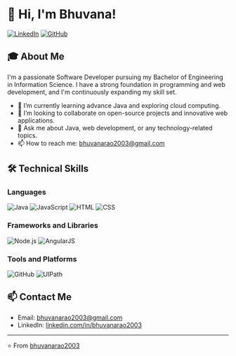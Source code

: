 # 👋 Hi, I'm Bhuvana!

[![LinkedIn](https://img.shields.io/badge/LinkedIn-0077B5?style=for-the-badge&logo=linkedin&logoColor=white)](https://www.linkedin.com/in/bhuvanarao2003)
[![GitHub](https://img.shields.io/badge/GitHub-181717?style=for-the-badge&logo=github&logoColor=white)](https://github.com/bhuvanarao2003)

## 🎓 About Me

I'm a passionate Software Developer pursuing my Bachelor of Engineering in Information Science. I have a strong foundation in programming and web development, and I'm continuously expanding my skill set.

- 🌱 I’m currently learning advance Java and exploring cloud computing.
- 👯 I’m looking to collaborate on open-source projects and innovative web applications.
- 💬 Ask me about Java, web development, or any technology-related topics.
- 📫 How to reach me: [bhuvanarao2003@gmail.com](mailto:bhuvanarao2003@gmail.com)

## 🛠 Technical Skills

### Languages
![Java](https://img.shields.io/badge/Java-ED8B00?style=for-the-badge&logo=java&logoColor=white)
![JavaScript](https://img.shields.io/badge/JavaScript-F7DF1E?style=for-the-badge&logo=javascript&logoColor=black)
![HTML](https://img.shields.io/badge/HTML5-E34F26?style=for-the-badge&logo=html5&logoColor=white)
![CSS](https://img.shields.io/badge/CSS3-1572B6?style=for-the-badge&logo=css3&logoColor=white)

### Frameworks and Libraries
![Node.js](https://img.shields.io/badge/Node.js-339933?style=for-the-badge&logo=nodedotjs&logoColor=white)
![AngularJS](https://img.shields.io/badge/AngularJS-E23237?style=for-the-badge&logo=angularjs&logoColor=white)

### Tools and Platforms
![GitHub](https://img.shields.io/badge/GitHub-181717?style=for-the-badge&logo=github&logoColor=white)
![UIPath](https://img.shields.io/badge/UIPath-0C4A70?style=for-the-badge&logo=uipath&logoColor=white)


## 📫 Contact Me

- Email: [bhuvanarao2003@gmail.com](mailto:bhuvanarao2003@gmail.com)
- LinkedIn: [linkedin.com/in/bhuvanarao2003](https://www.linkedin.com/in/bhuvanarao2003)

---

⭐️ From [bhuvanarao2003](https://github.com/bhuvanarao2003)
